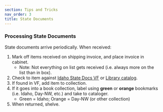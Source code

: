 ```yaml
---
section: Tips and Tricks
nav_order: 3
title: State Documents
---
```


### Processing State Documents

State documents arrive periodically. When received:
1. Mark off items received on shipping invoice, and place invoice in cabinet.
    - Note: Not everything on list gets received (i.e. always more on the list than in box).
2. Check to item against [Idaho State Docs VF](https://archiveswest.orbiscascade.org/ark:80444/xv741282) or [Library catalog](https://www.lib.uidaho.edu/).
3. If found in VF, add item to collection.
4. If it goes into a book collection, label using **green** or **orange** bookmarks (i.e. Idaho, Day-NW, etc.) and take to cataloger.
    - Green = Idaho; Orange = Day-NW (or other collection)
5. When returned, shelve.
